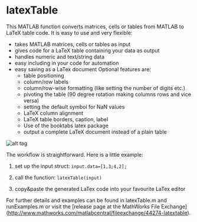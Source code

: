 # latexTable
This MATLAB function converts matrices, cells or tables from MATLAB to LaTeX table code. It is easy to use and very flexible:
- takes MATLAB matrices, cells or tables as input
- gives code for a LaTeX table containing your data as output
- handles numeric and text/string data
- easy including in your code for automation
- easy saving as a LaTex document
Optional features are:
  - table positioning
  - column/row labels
  - column/row-wise formatting (like setting the number of digits etc.)
  - pivoting the table (90 degree rotation making columns rows and vice versa)
  - setting the default symbol for NaN values
  - LaTeX column alignment
  - LaTeX table borders, caption, label
  - Use of the booktabs latex package
  - output a complete LaTeX document instead of a plain table


![alt tag](https://cloud.githubusercontent.com/assets/12258734/13790805/724c99e0-eaea-11e5-8cb7-fc73122dd84d.png)


The workflow is straightforward. Here is a little example:

1. set up the input struct:
`input.data=[1,3;4,2];`

2. call the function:
`latexTable(input)`

3. copy&paste the generated LaTex code into your favourite LaTex editor

For further details and examples can be found in latexTable.m and runExamples.m or visit the [release page at the MathWorks File Exchange] (http://www.mathworks.com/matlabcentral/fileexchange/44274-latextable).

